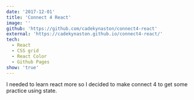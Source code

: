 ```yaml
---
date: '2017-12-01'
title: 'Connect 4 React'
image: ''
github: 'https://github.com/cadekynaston/connect4-react'
external: 'https://cadekynaston.github.io/connect4-react/'
tech:
  - React
  - CSS grid
  - React Color
  - Github Pages
show: 'true'
---
```


I needed to learn react more so I decided to make connect 4 to get some practice using state.
